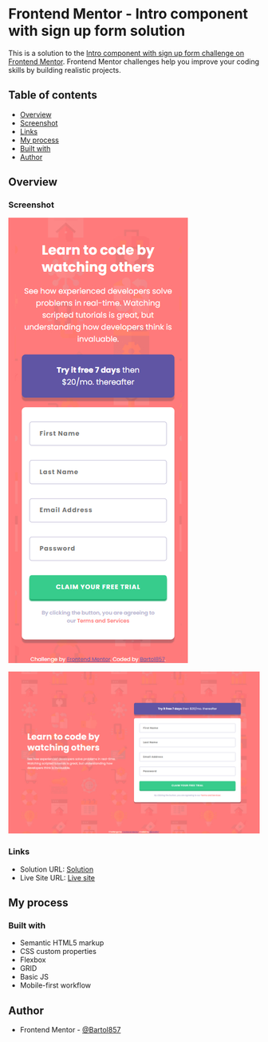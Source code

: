 # Frontend Mentor - Intro component with sign up form solution

This is a solution to the [Intro component with sign up form challenge on Frontend Mentor](https://www.frontendmentor.io/challenges/intro-component-with-signup-form-5cf91bd49edda32581d28fd1). Frontend Mentor challenges help you improve your coding skills by building realistic projects. 

## Table of contents

- [Overview](#overview)
- [Screenshot](#screenshot)
- [Links](#links)
- [My process](#my-process)
- [Built with](#built-with)
- [Author](#author)

## Overview

### Screenshot

![Mobile](./screenshot-mobile.jpg)

![Desktop](./screenshot-desktop.jpg)

### Links

- Solution URL: [Solution](https://github.com/Bartol857/Intro-component-with-sign-up-form-challenge)
- Live Site URL: [Live site](https://bartol857.github.io/Intro-component-with-sign-up-form-challenge/)

## My process

### Built with

- Semantic HTML5 markup
- CSS custom properties
- Flexbox
- GRID
- Basic JS
- Mobile-first workflow

## Author

- Frontend Mentor - [@Bartol857](https://www.frontendmentor.io/profile/Bartol857)